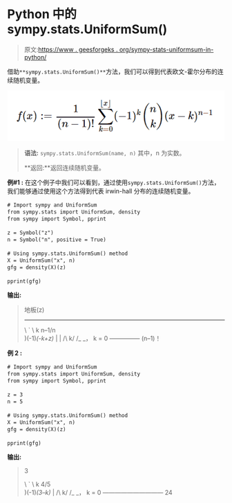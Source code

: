 # Python 中的 sympy.stats.UniformSum()

> 原文:[https://www . geesforgeks . org/sympy-stats-uniformsum-in-python/](https://www.geeksforgeeks.org/sympy-stats-uniformsum-in-python/)

借助`**sympy.stats.UniformSum()**`方法，我们可以得到代表欧文-霍尔分布的连续随机变量。

![](img/c845ee7c8a30a640f613b06e74542981.png)

> **语法:** `sympy.stats.UniformSum(name, n)`
> 其中，n 为实数。
> 
> **返回:**返回连续随机变量。

**例#1 :**
在这个例子中我们可以看到，通过使用`sympy.stats.UniformSum()`方法，我们能够通过使用这个方法得到代表 irwin-hall 分布的连续随机变量。

```
# Import sympy and UniformSum
from sympy.stats import UniformSum, density
from sympy import Symbol, pprint

z = Symbol("z")
n = Symbol("n", positive = True)

# Using sympy.stats.UniformSum() method
X = UniformSum("x", n)
gfg = density(X)(z)

pprint(gfg)
```

**输出:**

> 地板(z)
> _ _ _
> \ `
> \ k n–1/n \
> )(-1)*(-k+z)* | |
> /\ k/
> /_ _，
> k = 0
> —————
> (n–1)！

**例 2 :**

```
# Import sympy and UniformSum
from sympy.stats import UniformSum, density
from sympy import Symbol, pprint

z = 3
n = 5

# Using sympy.stats.UniformSum() method
X = UniformSum("x", n)
gfg = density(X)(z)

pprint(gfg)
```

**输出:**

> 3
> 
> \ `
> \ k 4/5 \
> )(-1)*(3–k)* |
> /\ k/
> /_ _，
> k = 0
> ——————————
> 24